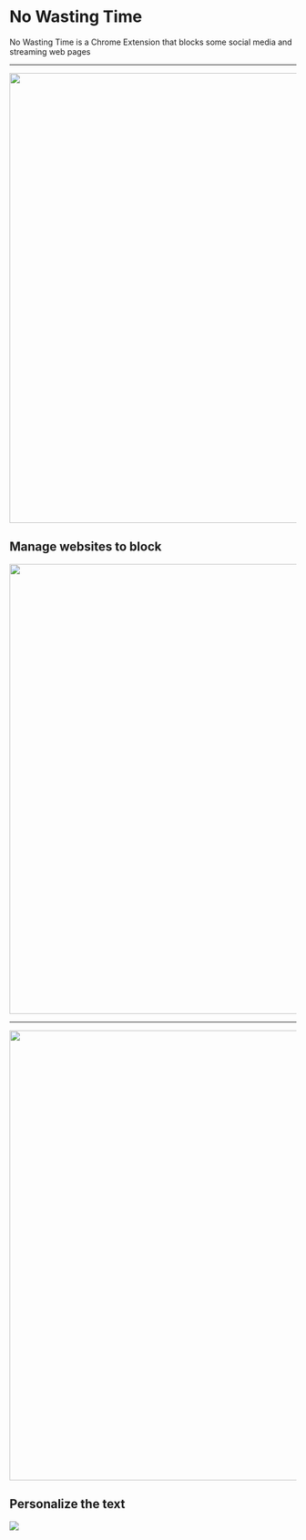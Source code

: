 # No Wasting Time

No Wasting Time is a Chrome Extension that blocks some social media and streaming web pages

---

<img src="https://github.com/ahoirg/NoWastingTime_ChromeExtension/assets/17729246/06924be4-2683-41e6-8893-0e55a6dc9654" width="790" height="790">


## Manage websites to block
<img src="https://github.com/ahoirg/NoWastingTime_ChromeExtension/assets/17729246/9fe4e6af-88f3-4e6e-879d-e06157726854" width="790" height="790">

---

<img src="https://github.com/ahoirg/NoWastingTime_ChromeExtension/assets/17729246/318bee35-4169-44fa-9257-b37642346298" width="790" height="790">


## Personalize the text
<img src="https://github.com/ahoirg/NoWastingTime_ChromeExtension/assets/17729246/eb0ef2a8-3882-4fda-987b-6622bf385ec7">
